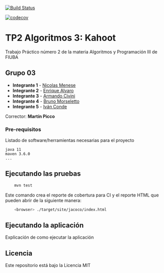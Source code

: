 [![Build Status](https://travis-ci.org/fiuba/algo3_proyecto_base_tp2.svg?branch=master)](https://travis-ci.org/fiuba/algo3_proyecto_base_tp2)

[![codecov](https://codecov.io/gh/fiuba/algo3_proyecto_base_tp2/branch/master/graph/badge.svg)](https://codecov.io/gh/fiuba/algo3_proyecto_base_tp2)



# TP2 Algoritmos 3: Kahoot

Trabajo Práctico número 2 de la materia Algoritmos y Programación III de FIUBA

## Grupo 03

* **Integrante 1** - [Nicolas Menese](https://github.com/nicolasmns)
* **Integrante 2** - [Enrique Alvaro](https://github.com/Enrique-Alvaro)
* **Integrante 3** - [Armando Civini](https://github.com/ArmandoCivini)
* **Integrante 4** - [Bruno Morseletto](https://github.com/Bmorseletto)
* **Integrante 5** - [Iván Conde](https://github.com/IvanConde)

Corrector: **Martín Picco**

### Pre-requisitos

Listado de software/herramientas necesarias para el proyecto

```
java 11
maven 3.6.0
...
```

## Ejecutando las pruebas

```bash
    mvn test
```

Este comando crea el reporte de cobertura para CI y el reporte HTML que pueden abrir de la siguiente manera:

```bash
    <browser> ./target/site/jacoco/index.html
```

## Ejecutando la aplicación

Explicación de como ejecutar la aplicación

## Licencia

Este repositorio está bajo la Licencia MIT
